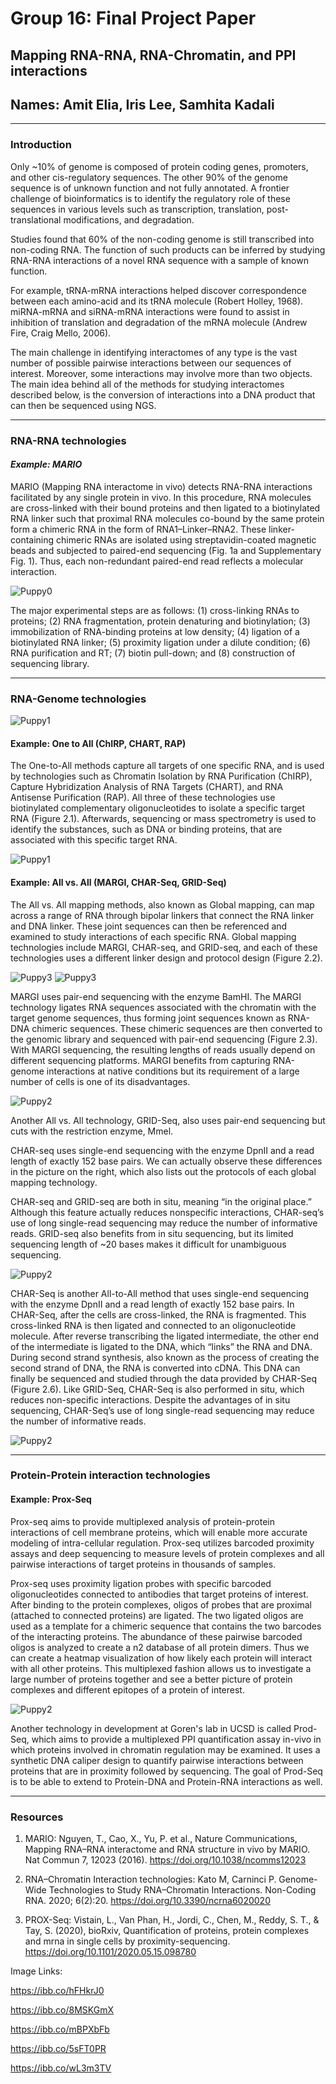 # **Group 16: Final Project Paper**
## **Mapping RNA-RNA, RNA-Chromatin, and PPI interactions**
## Names: Amit Elia, Iris Lee, Samhita Kadali
---
### Introduction
Only ~10% of genome is composed of protein coding genes, promoters, and other cis-regulatory sequences. The other 90% of the genome sequence is of unknown function and not fully annotated. A frontier challenge of bioinformatics is to identify the regulatory role of these sequences in various levels such as transcription, translation, post-translational modifications, and degradation.

Studies found that 60% of the non-coding genome is still transcribed into non-coding RNA. The function of such products can be inferred by studying RNA-RNA interactions of a novel RNA sequence with a sample of known function.

For example, tRNA-mRNA interactions helped discover correspondence between each amino-acid and its tRNA molecule (Robert Holley, 1968). miRNA-mRNA and siRNA-mRNA interactions were found to assist in inhibition of translation and degradation of the mRNA molecule (Andrew Fire, Craig Mello, 2006).

The main challenge in identifying interactomes of any type is the vast number of possible pairwise interactions between our sequences of interest. Moreover, some interactions may involve more than two objects. The main idea behind all of the methods for studying interactomes described below, is the conversion of interactions into a DNA product that can then be sequenced using NGS.

---
### RNA-RNA technologies

#### *Example: MARIO*

MARIO (Mapping RNA interactome in vivo) detects RNA-RNA interactions facilitated by any single protein in vivo. In this procedure, RNA molecules are cross-linked with their bound proteins and then ligated to a biotinylated RNA linker such that proximal RNA molecules co-bound by the same protein form a chimeric RNA in the form of RNA1–Linker–RNA2. These linker-containing chimeric RNAs are isolated using streptavidin-coated magnetic beads and subjected to paired-end sequencing (Fig. 1a and Supplementary Fig. 1). Thus, each non-redundant paired-end read reflects a molecular interaction.

![Puppy0](image1.png "MARIO")

The major experimental steps are as follows: (1) cross-linking RNAs to proteins; (2) RNA fragmentation, protein denaturing and biotinylation; (3) immobilization of RNA-binding proteins at low density; (4) ligation of a biotinylated RNA linker; (5) proximity ligation under a dilute condition; (6) RNA purification and RT; (7) biotin pull-down; and (8) construction of sequencing library.

---

### RNA-Genome technologies

![Puppy1](image2.png "one vs all")

#### Example: One to All (ChIRP, CHART, RAP)

The One-to-All methods capture all targets of one specific RNA, and is used by technologies such as Chromatin Isolation by RNA Purification (ChIRP), Capture Hybridization Analysis of RNA Targets (CHART), and RNA Antisense Purification (RAP). All three of these technologies use biotinylated complementary oligonucleotides to isolate a specific target RNA (Figure 2.1). Afterwards, sequencing or mass spectrometry is used to identify the substances, such as DNA or binding proteins, that are associated with this specific target RNA.

![Puppy1](image3.png "one vs all")

#### Example: All vs. All (MARGI, CHAR-Seq, GRID-Seq)

The All vs. All mapping methods, also known as Global mapping, can map across a range of RNA through bipolar linkers that connect the RNA linker and DNA linker. These joint sequences can then be referenced and examined to study interactions of each specific RNA. Global mapping technologies include MARGI, CHAR-seq, and GRID-seq, and each of these technologies uses a different linker design and protocol design (Figure 2.2).

![Puppy3](image4.png "all vs all")
![Puppy3](image4.2.png "all vs all")

MARGI uses pair-end sequencing with the enzyme BamHI. The MARGI technology ligates RNA sequences associated with the chromatin with the target genome sequences, thus forming joint sequences known as RNA-DNA chimeric sequences. These chimeric sequences are then converted to the genomic library and sequenced with pair-end sequencing (Figure 2.3). With MARGI sequencing, the resulting lengths of reads usually depend on different sequencing platforms. MARGI benefits from capturing RNA-genome interactions at native conditions but its requirement of a large number of cells is one of its disadvantages.

![Puppy2](image5.png "ProxSeq")

Another All vs. All technology, GRID-Seq, also uses pair-end sequencing but cuts with the restriction enzyme, Mmel.

CHAR-seq uses single-end sequencing with the enzyme DpnII and a read length of exactly 152 base pairs. We can actually observe these differences in the picture on the right, which also lists out the protocols of each global mapping technology.

CHAR-seq and GRID-seq are both in situ, meaning “in the original place.” Although this feature actually reduces nonspecific interactions, CHAR-seq’s use of long single-read sequencing may reduce the number of informative reads. GRID-seq also benefits from in situ sequencing, but its limited sequencing length of ~20 bases makes it difficult for unambiguous sequencing.

![Puppy2](image6.png "ProxSeq")

CHAR-Seq is another All-to-All method that uses single-end sequencing with the enzyme DpnII and a read length of exactly 152 base pairs. In CHAR-Seq, after the cells are cross-linked, the RNA is fragmented. This cross-linked RNA is then ligated and connected to an oligonucleotide molecule. After reverse transcribing the ligated intermediate, the other end of the intermediate is ligated to the DNA, which “links” the RNA and DNA. During second strand synthesis, also known as the process of creating the second strand of DNA, the RNA is converted into cDNA. This DNA can finally be sequenced and studied through the data provided by CHAR-Seq (Figure 2.6). Like GRID-Seq, CHAR-Seq is also performed in situ, which reduces non-specific interactions. Despite the advantages of in situ sequencing, CHAR-Seq’s use of long single-read sequencing may reduce the number of informative reads.

![Puppy2](image7.png "ProxSeq")

---

### Protein-Protein interaction technologies

#### Example: Prox-Seq

Prox-seq aims to provide multiplexed analysis of protein-protein interactions of cell membrane proteins, which will enable more accurate modeling of intra-cellular regulation. Prox-seq utilizes barcoded proximity assays and deep sequencing to measure levels of protein complexes and all pairwise interactions of target proteins in thousands of samples.

Prox-seq uses proximity ligation probes with specific barcoded oligonucleotides connected to antibodies that target proteins of interest. After binding to the protein complexes, oligos of probes that are proximal (attached to connected proteins) are ligated. The two ligated oligos are used as a template for a chimeric sequence that contains the two barcodes of the interacting proteins. The abundance of these pairwise barcoded oligos is analyzed to create a n2 database of all protein dimers. Thus we can create a heatmap visualization of how likely each protein will interact with all other proteins. This multiplexed fashion allows us to investigate a large number of proteins together and see a better picture of protein complexes and different epitopes of a protein of interest.

![Puppy2](image8.png "ProxSeq")

Another technology in development at Goren's lab in UCSD is called Prod-Seq, which aims to provide a multiplexed PPI quantification assay in-vivo in which proteins involved in chromatin regulation may be examined. It uses a synthetic DNA caliper design to quantify pairwise interactions between proteins that are in proximity followed by sequencing. The goal of Prod-Seq is to be able to extend to Protein-DNA and Protein-RNA interactions as well.

---

### Resources

1. MARIO: Nguyen, T., Cao, X., Yu, P. et al., Nature Communications, Mapping RNA–RNA interactome and RNA structure in vivo by MARIO. Nat Commun 7, 12023 (2016).  https://doi.org/10.1038/ncomms12023

2. RNA–Chromatin Interaction technologies: Kato M, Carninci P. Genome-Wide Technologies to Study RNA–Chromatin Interactions. Non-Coding RNA. 2020; 6(2):20. https://doi.org/10.3390/ncrna6020020

3. PROX-Seq: Vistain, L., Van Phan, H., Jordi, C., Chen, M., Reddy, S. T., & Tay, S. (2020), bioRxiv, Quantification of proteins, protein complexes and mrna in single cells by proximity-sequencing. https://doi.org/10.1101/2020.05.15.098780

Image Links:

https://ibb.co/hFHkrJ0

https://ibb.co/8MSKGmX

https://ibb.co/mBPXbFb

https://ibb.co/5sFT0PR

https://ibb.co/wL3m3TV
